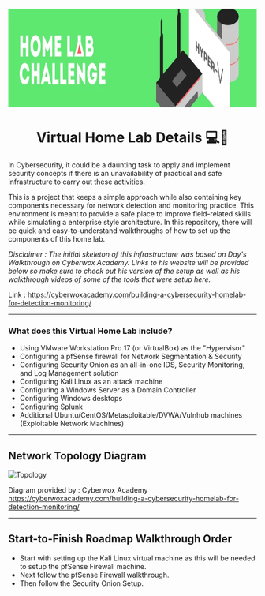 
<br><h1 align="center"><img height="200" src="./Images/VirtualLabHeader.png" /><br><br> Virtual Home Lab Details 💻📝</h1>

In Cybersecurity, it could be a daunting task to apply and implement security concepts if there is an unavailability of practical and safe infrastructure to carry out these activities.

This is a project that keeps a simple approach while also containing key components necessary for network detection and monitoring practice. This environment is meant to provide a safe place to improve field-related skills while simulating a enterprise style architecture. In this repository, there will be quick and easy-to-understand walkthroughs of how to set up the components of this home lab.


*Disclaimer : The initial skeleton of this infrastructure was based on Day's Walkthrough on Cyberwox Academy. Links to his website will be provided below so make sure to check out his version of the setup as well as his walkthrough videos of some of the tools that were setup here.*

Link : https://cyberwoxacademy.com/building-a-cybersecurity-homelab-for-detection-monitoring/

---

### What does this Virtual Home Lab include?

- Using VMware Workstation Pro 17 (or VirtualBox) as the "Hypervisor"
- Configuring a pfSense firewall for Network Segmentation & Security
- Configuring Security Onion as an all-in-one IDS, Security Monitoring, and Log Management solution
- Configuring Kali Linux as an attack machine
- Configuring a Windows Server as a Domain Controller
- Configuring Windows desktops
- Configuring Splunk
- Additional Ubuntu/CentOS/Metasploitable/DVWA/Vulnhub machines (Exploitable Network Machines)

---

## Network Topology Diagram

![Topology](https://raw.github.com/Fazqix/Virtual-Home-Lab/master/Images/Topology.png)

Diagram provided by : Cyberwox Academy https://cyberwoxacademy.com/building-a-cybersecurity-homelab-for-detection-monitoring/

---

## Start-to-Finish Roadmap Walkthrough Order

- Start with setting up the Kali Linux virtual machine as this will be needed to setup the pfSense Firewall machine.
- Next follow the pfSense Firewall walkthrough.
- Then follow the Security Onion Setup.
